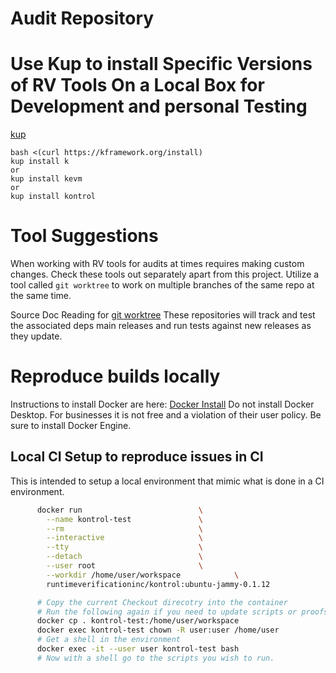 # Audit Repository

# Use Kup to install Specific Versions of RV Tools On a Local Box for Development and personal Testing
[kup](https://github.com/runtimeverification/k/blob/master/k-distribution/INSTALL.md)
```
bash <(curl https://kframework.org/install)
kup install k
or 
kup install kevm 
or 
kup install kontrol
```

# Tool Suggestions
When working with RV tools for audits at times requires making custom changes. Check these tools out separately apart from this project. 
Utilize a tool called `git worktree` to work on multiple branches of the same repo at the same time. 

Source Doc Reading for [git worktree](https://git-scm.com/docs/git-worktree)
These repositories will track and test the associated deps main releases and run tests against new releases as they update. 

# Reproduce builds locally 
Instructions to install Docker are here: [Docker Install](https://docs.docker.com/engine/install/ubuntu/) 
Do not install Docker Desktop. For businesses it is not free and a violation of their user policy. Be sure to install Docker Engine. 

## Local CI Setup to reproduce issues in CI
This is intended to setup a local environment that mimic what is done in a CI environment. 
```bash
      docker run                          \
        --name kontrol-test               \
        --rm                              \
        --interactive                     \
        --tty                             \
        --detach                          \
        --user root                       \
        --workdir /home/user/workspace            \
        runtimeverificationinc/kontrol:ubuntu-jammy-0.1.12

      # Copy the current Checkout direcotry into the container
      # Run the following again if you need to update scripts or proofs to run tests again
      docker cp . kontrol-test:/home/user/workspace
      docker exec kontrol-test chown -R user:user /home/user
      # Get a shell in the environment 
      docker exec -it --user user kontrol-test bash
      # Now with a shell go to the scripts you wish to run. 
```
